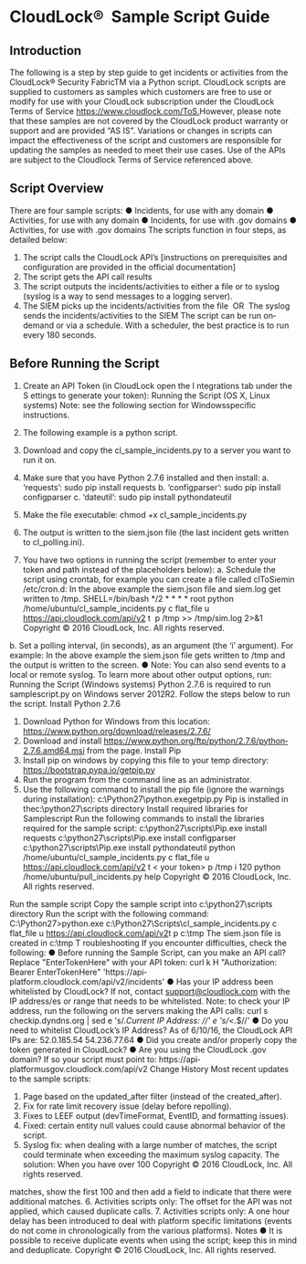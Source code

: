 # CloudLock®​ ​ Sample Script Guide

## Introduction
The following is a step by step guide to get incidents or activities from the CloudLock®​ ​Security FabricTM via a Python script. CloudLock scripts are supplied to customers as samples which customers are free to use or modify for use with your CloudLock subscription under the CloudLock Terms of Service ​https://www.cloudlock.com/ToS.​
However, please note that these samples are not covered by the CloudLock product warranty or support and are provided “AS IS”. Variations or changes in scripts can impact the effectiveness of the script and customers are responsible for updating the samples as needed to meet their use cases. Use of the APIs are subject to the Cloudlock Terms of Service referenced above.

## Script Overview
There are four sample scripts:
● Incidents, for use with any domain
● Activities, for use with any domain
● Incidents, for use with .gov domains
● Activities, for use with .gov domains
The scripts function in four steps, as detailed below:
1. The script calls the CloudLock API’s [instructions on prerequisites and configuration are provided in the official documentation]
2. The script gets the API call results
3. The script outputs the incidents/activities to either a file or to syslog (syslog is a way to
send messages to a logging server).
4. The SIEM picks up the incidents/activities from the file
­­­ OR ­­­
The syslog sends the incidents/activities to the SIEM
The script can be run on­demand or via a schedule. With a scheduler, the best practice is to run every 180 seconds.
 
## Before Running the Script
1. Create an API Token (in CloudLock open the I​ ntegrations​ tab under the S​ ettings​ to generate your token):
     Running the Script (OS X, Linux systems)
Note​: see the following section for Windows­specific instructions.

1. The following example is a python script.
2. Download​ and copy the cl_sample_incidents.py to a server you want to run it on.
3. Make sure that you have Python 2.7.6 installed and then install:
a. ‘requests’: ​sudo pip install requests
b. ‘configparser’: ​sudo pip install configparser
c. ‘dateutil’: ​sudo pip install python­dateutil
4. Make the file executable: ​chmod +x cl_sample_incidents.py
5. The output is written to the ​siem.json​ file (the last incident gets written to
cl_polling.ini​).
6. You have two options in running the script (remember to enter your token and path
instead of the placeholders below):
a. Schedule the script using crontab, for example you can create a file called
clToSiem​ in /etc/cron.d:
In the above example the siem.json file and siem.log get written to /tmp.
     SHELL=/bin/bash
*/2 * * * * root python /home/ubuntu/cl_sample_incidents.py ­c flat_file ­u https://api.cloudlock.com/api/v2 ­t <your token>​ ­p /tmp >> /tmp/sim.log 2>&1
  Copyright © 2016 CloudLock, Inc. All rights reserved.

 b. Set a polling interval, (in seconds), as an argument (the ‘­i’ argument). For example:
In the above example the ​siem.json​ file gets written to ​/tmp​ and the output is
written to the screen.
● Note​: You can also send events to a local or remote syslog. To learn more about other
output options, run:
Running the Script (Windows systems)
Python 2.7.6 is required to run ​samplescript.py​ on Windows server 2012R2. Follow the steps below to run the script.
Install Python 2.7.6
1. Download Python for Windows from this location:
https://www.python.org/download/releases/2.7.6/
2. Download and install ​https://www.python.org/ftp/python/2.7.6/python­2.7.6.amd64.msi
from the page.
Install Pip
1. Install pip on windows by copying this file to your temp directory:
https://bootstrap.pypa.io/get­pip.py
2. Run the program from the command line as an administrator.
3. Use the following command to install the pip file (ignore the warnings during installation):
c:\Python27\python.exe​ <directory where pip file was copied>get­pip.py
Pip is installed in the ​c:\python27\scripts directory Install required libraries for Samplescript
Run the following commands to install the libraries required for the sample script:
c:\python27\scripts\Pip.exe install requests c:\python27\scripts\Pip.exe install configparser c:\python27\scripts\Pip.exe install python­dateutil
   python /home/ubuntu/cl_sample_incidents.py ­c flat_file ­u https://api.cloudlock.com/api/v2 ­t <​ your token> ­p /tmp ­i 120
    python /home/ubuntu/pull_incidents.py ­­help
     Copyright © 2016 CloudLock, Inc. All rights reserved.

 Run the sample script
Copy the sample script into ​c:\python27\scripts directory
Run the script with the following command:
C:\Python27>python.exe c:\Python27\Scripts\cl_sample_incidents.py ­c flat_file ­u ​https://api.cloudlock.com/api/v2​ ­t <your token> ­p c:\tmp
The siem.json file is created in ​c:\tmp T roubleshooting
If you encounter difficulties, check the following:
● Before running the Sample Script, can you make an API call?
Replace "EnterTokenHere" with your API token:
curl ­k ­H "Authorization: Bearer EnterTokenHere"
'https://api­platform.cloudlock.com/api/v2/incidents'
● Has your IP address been whitelisted by CloudLock?
If not, contact support@cloudlock.com with the IP address/es or range that needs to be whitelisted.
Note: to check your IP address, run the following on the servers making the API calls: curl ­s checkip.dyndns.org | sed ­e 's/.*Current IP Address: //' ­e 's/<.*$//'
● Do you need to whitelist CloudLock’s IP Address? As of 6/10/16, the CloudLock API IPs are: 52.0.185.54
54.236.77.64
● Did you create and/or properly copy the token generated in CloudLock?
● Are you using the CloudLock .gov domain? If so your script must point to:
https://api­platformusgov.cloudlock.com/api/v2
Change History
Most recent updates to the sample scripts:
1. Page based on the updated_after filter (instead of the created_after).
2. Fix for rate limit recovery issue (delay before re­polling).
3. Fixes to LEEF output (devTimeFormat, EventID, and formatting issues).
4. Fixed: certain entity null values could cause abnormal behavior of the script.
5. Syslog fix: when dealing with a large number of matches, the script could terminate
when exceeding the maximum syslog capacity. The solution: When you have over 100
 Copyright © 2016 CloudLock, Inc. All rights reserved.

matches, show the first 100 and then add a field to indicate that there were additional
matches.
6. Activities scripts only: The offset for the API was not applied, which caused duplicate
calls.
7. Activities scripts only: A one hour delay has been introduced to deal with platform
specific limitations (events do not come in chronologically from the various platforms).
Notes
● It is possible to receive duplicate events when using the script; keep this in mind and de­duplicate.
 Copyright © 2016 CloudLock, Inc. All rights reserved.
